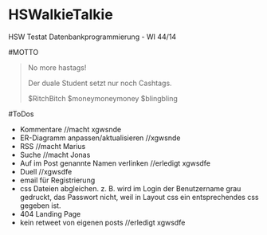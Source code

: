 # HSWalkieTalkie
HSW Testat Datenbankprogrammierung - WI 44/14

#MOTTO
> No more hastags!
>
>Der duale Student setzt nur
>noch Cashtags.
>
>$RitchBitch
>$moneymoneymoney
>$blingbling

#ToDos
* Kommentare //macht xgwsnde
* ER-Diagramm anpassen/aktualisieren //xgwsnde
* RSS        //macht Marius
* Suche      //macht Jonas
* Auf im Post genannte Namen verlinken //erledigt xgwsdfe
* Duell      //xgwsdfe
* email für Registrierung
* css Dateien abgleichen. z. B. wird im Login der Benutzername grau gedruckt, das Passwort nicht, weil in Layout css ein entsprechendes css gegeben ist.
* 404 Landing Page
* kein retweet von eigenen posts //erledigt xgwsdfe